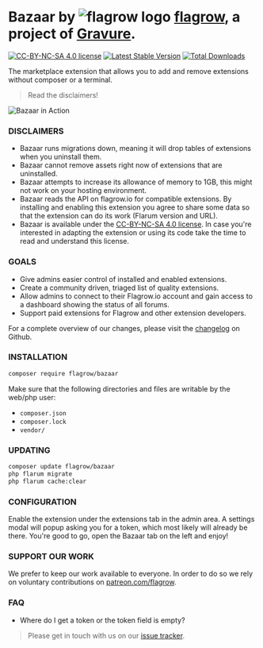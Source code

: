 # Bazaar by ![flagrow logo](https://avatars0.githubusercontent.com/u/16413865?v=3&s=15) [flagrow](https://discuss.flarum.org/d/1832-flagrow-extension-developer-group), a project of [Gravure](https://gravure.io/).

[![CC-BY-NC-SA 4.0 license](https://licensebuttons.net/l/by-nc-sa/4.0/88x31.png)](https://github.com/flagrow/bazaar/blob/master/license.md) [![Latest Stable Version](https://img.shields.io/packagist/v/flagrow/bazaar.svg)](https://github.com/flagrow/bazaar) [![Total Downloads](https://img.shields.io/packagist/dt/flagrow/bazaar.svg)](https://github.com/flagrow/bazaar)

The marketplace extension that allows you to add and remove extensions without composer or a terminal.

> Read the disclaimers!

![Bazaar in Action](https://discuss.hyn.me/assets/bazaar.gif)

### DISCLAIMERS

- Bazaar runs migrations down, meaning it will drop tables of extensions when you uninstall them.
- Bazaar cannot remove assets right now of extensions that are uninstalled.
- Bazaar attempts to increase its allowance of memory to 1GB, this might not work on your hosting environment.
- Bazaar reads the API on flagrow.io for compatible extensions. By installing and enabling this extension you agree to share some data so that the extension can do its work (Flarum version and URL).
- Bazaar is available under the [CC-BY-NC-SA 4.0 license](https://github.com/flagrow/bazaar/blob/master/license.md). In case you're interested in adapting the extension or using its code take the time to read and understand this license.

### GOALS

- Give admins easier control of installed and enabled extensions.
- Create a community driven, triaged list of quality extensions.
- Allow admins to connect to their Flagrow.io account and gain access to a dashboard showing the status of all forums.
- Support paid extensions for Flagrow and other extension developers.

For a complete overview of our changes, please visit the [changelog](https://github.com/flagrow/bazaar/blob/master/changelog.md) on Github.

### INSTALLATION

```bash
composer require flagrow/bazaar
```

Make sure that the following directories and files are writable by the web/php user:

- `composer.json`
- `composer.lock`
- `vendor/`

### UPDATING

```bash
composer update flagrow/bazaar
php flarum migrate
php flarum cache:clear
```

### CONFIGURATION

Enable the extension under the extensions tab in the admin area. A settings modal will popup asking you for a token, which most likely will already be there. You're good to go, open the Bazaar tab on the left and enjoy!

### SUPPORT OUR WORK

We prefer to keep our work available to everyone. In order to do so we rely on voluntary contributions on [patreon.com/flagrow](https://patreon.com/flagrow).

### FAQ

- Where do I get a token or the token field is empty?

> Please get in touch with us on our [issue tracker](https://github.com/flagrow/bazaar/issues).
